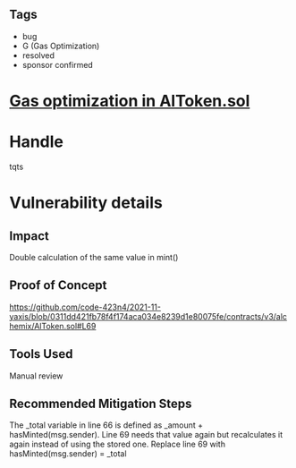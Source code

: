 ## Tags

- bug
- G (Gas Optimization)
- resolved
- sponsor confirmed

# [Gas optimization in AlToken.sol](https://github.com/code-423n4/2021-11-yaxis-findings/issues/3) 

# Handle

tqts


# Vulnerability details

## Impact
Double calculation of the same value in mint()

## Proof of Concept
https://github.com/code-423n4/2021-11-yaxis/blob/0311dd421fb78f4f174aca034e8239d1e80075fe/contracts/v3/alchemix/AlToken.sol#L69

## Tools Used
Manual review

## Recommended Mitigation Steps
The _total variable in line 66 is defined as _amount + hasMinted(msg.sender).
Line 69 needs that value again but recalculates it again instead of using the stored one.
Replace line 69 with hasMinted(msg.sender) = _total

